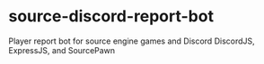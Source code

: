# source-discord-report-bot
Player report bot for source engine games and Discord
DiscordJS, ExpressJS, and SourcePawn
